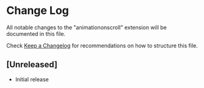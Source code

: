 # Change Log

All notable changes to the "animationonscroll" extension will be documented in this file.

Check [Keep a Changelog](http://keepachangelog.com/) for recommendations on how to structure this file.

## [Unreleased]

- Initial release